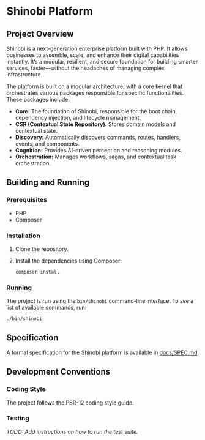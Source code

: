 # Shinobi Platform

## Project Overview

Shinobi is a next-generation enterprise platform built with PHP. It allows businesses to assemble, scale, and enhance their digital capabilities instantly. It’s a modular, resilient, and secure foundation for building smarter services, faster—without the headaches of managing complex infrastructure.

The platform is built on a modular architecture, with a core kernel that orchestrates various packages responsible for specific functionalities. These packages include:

*   **Core:** The foundation of Shinobi, responsible for the boot chain, dependency injection, and lifecycle management.
*   **CSR (Contextual State Repository):** Stores domain models and contextual state.
*   **Discovery:** Automatically discovers commands, routes, handlers, events, and components.
*   **Cognition:** Provides AI-driven perception and reasoning modules.
*   **Orchestration:** Manages workflows, sagas, and contextual task orchestration.

## Building and Running

### Prerequisites

*   PHP
*   Composer

### Installation

1.  Clone the repository.
2.  Install the dependencies using Composer:

    ```bash
    composer install
    ```

### Running

The project is run using the `bin/shinobi` command-line interface. To see a list of available commands, run:

```bash
./bin/shinobi
```

## Specification

A formal specification for the Shinobi platform is available in [docs/SPEC.md](./docs/SPEC.md).

## Development Conventions

### Coding Style

The project follows the PSR-12 coding style guide.

### Testing

*TODO: Add instructions on how to run the test suite.*
